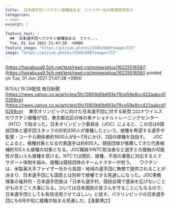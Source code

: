 ```yaml
---
title:  日本選手団へワクチン接種始まる　ファイザー社の無償提供受け  
categories:
- news
excerpt: |
  
feature_text: |
  ##  日本選手団へワクチン接種始まる　ファイ...
  Tue, 01 Jun 2021 21:47:38  +0900
feature_image: "https://picsum.photos/2560/600?image=733"
image: "https://picsum.photos/2560/600?image=733"
---
```


[https://hayabusa9.5ch.net/test/read.cgi/mnewsplus/1622551658/](https://hayabusa9.5ch.net/test/read.cgi/mnewsplus/1622551658/)
posted on Tue, 01 Jun 2021 21:47:38  +0900

<!--more-->

6/1(火) 16:28配信 毎日新聞 [https://news.yahoo.co.jp/articles/5fc13809d0b693e79ce59e8cc422aabcd10269ce](https://news.yahoo.co.jp/articles/5fc13809d0b693e79ce59e8cc422aabcd10269ce) 　東京オリンピックに向けた日本選手団に対する新型コロナウイルスのワクチン接種が1日、東京都北区の味の素ナショナルトレーニングセンター（NTC）で始まった。日本オリンピック委員会（JOC）によると、この日は6競技団体と選手団スタッフの計約200人が接種したという。接種を希望する選手や監督・コーチら関係者約1600人が6〜7月にかけ、2回の接種を目指す。 　JOCによると、接種対象となる代表選手は約600人。競技団体が推薦してきた代表候補約100人も接種の対象となる。JOC職員やNTC担当者など選手との接触の可能性が高い人も接種を受ける。NTCでは問診、接種、不測の事態に対応する人でサポート体制を組み、接種は競技団体のチームドクターが担う。 　ワクチンは、米製薬大手ファイザー社から各国・地域の選手団に無償で提供されることが決まり、日本選手団にも国民とは別枠で接種できる見通しになった。JOC専務理事の福井烈・日本選手団長は「日本も選手村、競技会場で感染を広げないことがものすごく大事になる。ひいては日本国民の皆さんを守ることにもなるので、日本選手団としても有効活用させてほしい」と話す。パラリンピックの日本選手団にも6月中旬に接種が始まる見通しだ。【浅妻博之】
